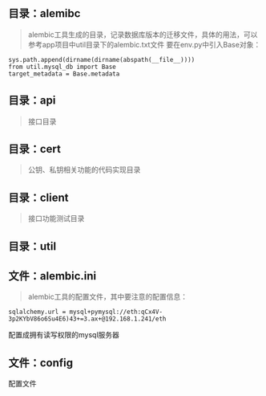 ## 目录：alemibc
> alembic工具生成的目录，记录数据库版本的迁移文件，具体的用法，可以参考app项目中util目录下的alembic.txt文件
要在env.py中引入Base对象：
```
sys.path.append(dirname(dirname(abspath(__file__))))
from util.mysql_db import Base
target_metadata = Base.metadata
```
## 目录：api
> 接口目录
## 目录：cert
> 公钥、私钥相关功能的代码实现目录
## 目录：client
> 接口功能测试目录
## 目录：util
>
## 文件：alembic.ini
> alembic工具的配置文件，其中要注意的配置信息：
```
sqlalchemy.url = mysql+pymysql://eth:qCx4V-3p2KYbV86o6Su4E6)43+=3.ax+@192.168.1.241/eth
```
配置成拥有读写权限的mysql服务器
## 文件：config
配置文件